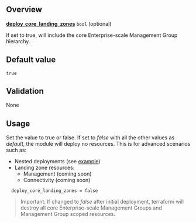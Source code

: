 ## Overview

[**deploy_core_landing_zones**](#) `bool` (optional)

If set to true, will include the core Enterprise-scale Management Group hierarchy.

## Default value

`true`

## Validation

None

## Usage

Set the value to true or false.
If set to _false_ with all the other values as _default_, the module will deploy no resources.
This is for advanced scenarios such as:

- Nested deployments (see [example](https://github.com/Azure/terraform-azurerm-caf-enterprise-scale/wiki/%5BExamples%5D-Deploy-Using-Module-Nesting))
- Landing zone resources:
  - Management (coming soon)
  - Connectivity (coming soon)

```hcl
  deploy_core_landing_zones = false
```

> Important: If changed to _false_ after initial deployment, terraform will destroy all core Enterprise-scale Management Groups and Management Group scoped resources.

[//]: # "************************"
[//]: # "INSERT LINK LABELS BELOW"
[//]: # "************************"
[this_page]: # "Link for the current page."
